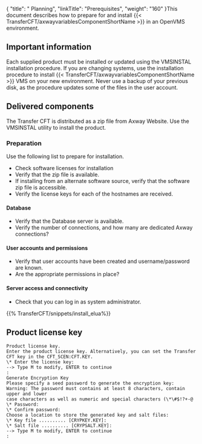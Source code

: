 {
    "title": " Planning",
    "linkTitle": "Prerequisites",
    "weight": "160"
}This document describes how to prepare for and install {{< TransferCFT/axwayvariablesComponentShortName  >}} in an OpenVMS environment.

Important information
---------------------

Each supplied product must be installed or updated using the VMSINSTAL installation procedure. If you are changing systems, use the installation procedure to install {{< TransferCFT/axwayvariablesComponentShortName  >}} VMS on your new environment. Never use a backup of your previous disk, as the procedure updates some of the files in the user account.

Delivered components
--------------------

The Transfer CFT is distributed as a zip file from Axway Website. Use the VMSINSTAL utility to install the product.

### Preparation

Use the following list to prepare for installation.

- Check software licenses for installation
- Verify that the zip file is available.
- If installing from an alternate software source, verify that the software zip file is accessible.
- Verify the license keys for each of the hostnames are received.

#### Database

- Verify that the Database server is available.
- Verify the number of connections, and how many are dedicated Axway connections?

#### User accounts and permissions

- Verify that user accounts have been created and username/password are known.
- Are the appropriate permissions in place?

#### Server access and connectivity

- Check that you can log in as system administrator.

{{% TransferCFT/snippets/install_elua%}}
<span id="Product"></span>

Product license key
-------------------

```
Product license key.
Enter the product license key. Alternatively, you can set the Transfer CFT key in the CFT_SCEN:CFT.KEY.
\* Enter the license key:
--> Type M to modify, ENTER to continue
:
Generate Encryption Key
Please specify a seed password to generate the encryption key:
Warning: The password must contains at least 8 characters, contain upper and lower
case characters as well as numeric and special characters (\*\#$!?+-@
\* Password:
\* Confirm password:
Choose a location to store the generated key and salt files:
\* Key file .......... [CRYPKEY.KEY]:
\* Salt file .......... [CRYPSALT.KEY]:
--> Type M to modify, ENTER to continue
:
```
